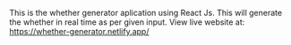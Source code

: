 This is the whether generator aplication using React Js.
This will generate the whether in real time as per given input.
View live website at: https://whether-generator.netlify.app/
